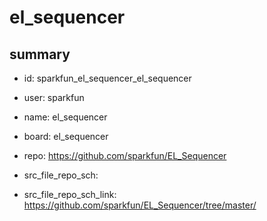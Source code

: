 # el_sequencer
 
## summary 
* id: sparkfun_el_sequencer_el_sequencer
* user: sparkfun
* name: el_sequencer
* board: el_sequencer
* repo: https://github.com/sparkfun/EL_Sequencer



* src_file_repo_sch: 
* src_file_repo_sch_link: https://github.com/sparkfun/EL_Sequencer/tree/master/







